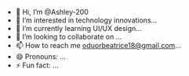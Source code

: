 - 👋 Hi, I’m @Ashley-200
- 👀 I’m interested in technology innovations...
- 🌱 I’m currently learning  UI/UX design...
- 💞️ I’m looking to collaborate on ...
- 📫 How to reach me oduorbeatrice18@gmail.com...
- 😄 Pronouns: ...
- ⚡ Fun fact: ...

<!---
Ashley-200/Ashley-200 is a ✨ special ✨ repository because its `README.md` (this file) appears on your GitHub profile.
You can click the Preview link to take a look at your changes.
--->
